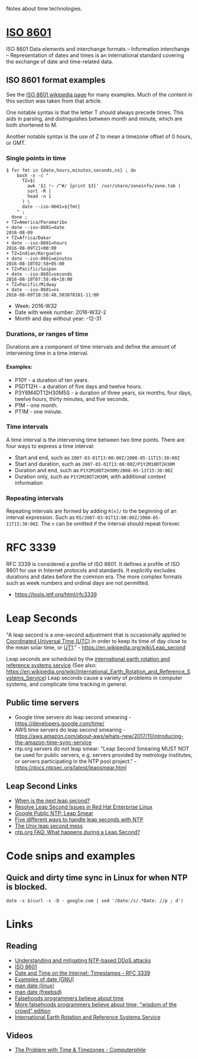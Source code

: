 Notes about time technologies.

# [ISO 8601](https://en.wikipedia.org/wiki/ISO_8601)

ISO 8601 Data elements and interchange formats – Information interchange – Representation of dates and times is an international standard covering the exchange of date and time-related data.

## ISO 8601 format examples

See the [ISO 8601 wikipedia page](https://en.wikipedia.org/wiki/ISO_8601) for many examples. Much of the content in this section was taken from that article.

One notable syntax is that the letter T should always precede times. This aids in parsing, and distinguishes between month and minute, which are both shortened to M.

Another notable syntax is the use of Z to mean a timezone offset of 0 hours, or GMT.

### Single points in time

```
$ for fmt in {date,hours,minutes,seconds,ns} ; do
    bash -x -c "
      TZ=$(
        awk '$1 !~ /^#/ {print $3}' /usr/share/zoneinfo/zone.tab |
        sort -R |
        head -n 1
      ) \
      date --iso-8601=${fmt}
    " ;
  done ;
+ TZ=America/Paramaribo
+ date --iso-8601=date
2016-08-09
+ TZ=Africa/Dakar
+ date --iso-8601=hours
2016-08-09T21+00:00
+ TZ=Indian/Kerguelen
+ date --iso-8601=minutes
2016-08-10T02:58+05:00
+ TZ=Pacific/Saipan
+ date --iso-8601=seconds
2016-08-10T07:58:48+10:00
+ TZ=Pacific/Midway
+ date --iso-8601=ns
2016-08-09T10:58:48,503878101-11:00
```

- Week: 2016-W32
- Date with week number: 2016-W32-2
- Month and day without year: -12-31

### Durations, or ranges of time

Durations are a component of time intervals and define the amount of intervening time in a time interval.

#### Examples:

- P10Y - a duration of ten years.
- P5DT12H - a duration of five days and twelve hours.
- P3Y6M4DT12H30M5S - a duration of three years, six months, four days, twelve hours, thirty minutes, and five seconds.
- P1M - one month.
- PT1M - one minute.

### Time intervals

A time interval is the intervening time between two time points. There are four ways to express a time interval:

- Start and end, such as `2007-03-01T13:00:00Z/2008-05-11T15:30:00Z`
- Start and duration, such as `2007-03-01T13:00:00Z/P1Y2M10DT2H30M`
- Duration and end, such as `P1Y2M10DT2H30M/2008-05-11T15:30:00Z`
- Duration only, such as `P1Y2M10DT2H30M`, with additional context information

### Repeating intervals

Repeating intervals are formed by adding `R[n]/` to the beginning of an interval expression. Such as `R5/2007-03-01T13:00:00Z/2008-05-11T15:30:00Z`. The `n` can be omitted if the interval should repeat forever.

# RFC 3339

RFC 3339 is considered a profile of ISO 8601\. It defines a profile of ISO 8601 for use in Internet protocols and standards. It explicitly excludes durations and dates before the common era. The more complex formats such as week numbers and ordinal days are not permitted.

- <https://tools.ietf.org/html/rfc3339>

# Leap Seconds

"A leap second is a one-second adjustment that is occasionally applied to [Coordinated Universal Time (UTC)](https://en.wikipedia.org/wiki/Coordinated_Universal_Time) in order to keep its time of day close to the mean solar time, or [UT1](https://en.wikipedia.org/wiki/Universal_Time#Versions)." - <https://en.wikipedia.org/wiki/Leap_second>

Leap seconds are scheduled by the [international earth rotation and reference systems service](https://www.iers.org) (See also: <https://en.wikipedia.org/wiki/International_Earth_Rotation_and_Reference_Systems_Service>) Leap seconds cause a variety of problems in computer systems, and complicate time tracking in general.

## Public time servers

- Google time servers do leap second smearing - <https://developers.google.com/time/>
- AWS time servers do leap second smearing - <https://aws.amazon.com/about-aws/whats-new/2017/11/introducing-the-amazon-time-sync-service>
- ntp.org servers do not leap smear: "Leap Second Smearing MUST NOT be used for public servers, e.g. servers provided by metrology institutes, or servers participating in the NTP pool project." - <https://docs.ntpsec.org/latest/leapsmear.html>

## Leap Second Links

- [When is the next leap second?](https://www.iers.org/SharedDocs/News/EN/BulletinC.html)
- [Resolve Leap Second Issues in Red Hat Enterprise Linux](https://access.redhat.com/articles/15145)
- [Google Public NTP: Leap Smear](https://developers.google.com/time/smear)
- [Five different ways to handle leap seconds with NTP](https://developers.redhat.com/blog/2015/06/01/five-different-ways-handle-leap-seconds-ntp/)
- [The Unix leap second mess](http://www.madore.org/~david/computers/unix-leap-seconds.html)
- [ntp.org FAQ: What happens during a Leap Second?](http://www.ntp.org/ntpfaq/NTP-s-algo-real.htm#AEN2499)

# Code snips and examples

## Quick and dirty time sync in Linux for when NTP is blocked.

```
date -s $(curl -s -D - google.com | sed '/Date:/s/.*Date: //p ; d')
```

# Links

## Reading

- [Understanding and mitigating NTP-based DDoS attacks](https://blog.cloudflare.com/understanding-and-mitigating-ntp-based-ddos-attacks/)
- [ISO 8601](https://en.wikipedia.org/wiki/ISO_8601)
- [Date and Time on the Internet: Timestamps - RFC 3339](https://tools.ietf.org/html/rfc3339)
- [Examples of date (GNU)](https://www.gnu.org/software/coreutils/manual/html_node/Examples-of-date.html)
- [man date (linux)](http://man7.org/linux/man-pages/man1/date.1.html)
- [man date (freebsd)](http://www.freebsd.org/cgi/man.cgi?date)
- [Falsehoods programmers believe about time](http://infiniteundo.com/post/25326999628/falsehoods-programmers-believe-about-time)
- [More falsehoods programmers believe about time; "wisdom of the crowd" edition](http://infiniteundo.com/post/25509354022/more-falsehoods-programmers-believe-about-time)
- [International Earth Rotation and Reference Systems Service](https://www.iers.org)

## Videos

- [The Problem with Time & Timezones - Computerphile](https://www.youtube.com/watch?v=-5wpm-gesOY)
